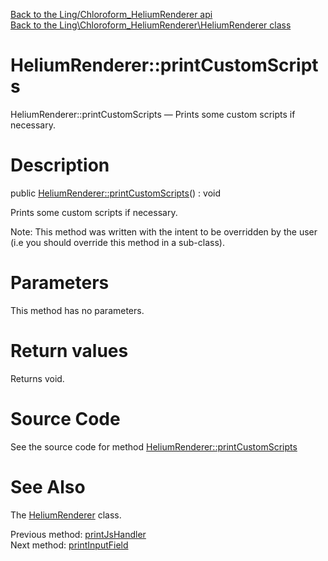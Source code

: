 [Back to the Ling/Chloroform_HeliumRenderer api](https://github.com/lingtalfi/Chloroform_HeliumRenderer/blob/master/doc/api/Ling/Chloroform_HeliumRenderer.md)<br>
[Back to the Ling\Chloroform_HeliumRenderer\HeliumRenderer class](https://github.com/lingtalfi/Chloroform_HeliumRenderer/blob/master/doc/api/Ling/Chloroform_HeliumRenderer/HeliumRenderer.md)


HeliumRenderer::printCustomScripts
================



HeliumRenderer::printCustomScripts — Prints some custom scripts if necessary.




Description
================


public [HeliumRenderer::printCustomScripts](https://github.com/lingtalfi/Chloroform_HeliumRenderer/blob/master/doc/api/Ling/Chloroform_HeliumRenderer/HeliumRenderer/printCustomScripts.md)() : void




Prints some custom scripts if necessary.

Note: This method was written with the intent to be overridden by the user (i.e you should override this method in a sub-class).



Parameters
================

This method has no parameters.


Return values
================

Returns void.








Source Code
===========
See the source code for method [HeliumRenderer::printCustomScripts](https://github.com/lingtalfi/Chloroform_HeliumRenderer/blob/master/HeliumRenderer.php#L1143-L1146)


See Also
================

The [HeliumRenderer](https://github.com/lingtalfi/Chloroform_HeliumRenderer/blob/master/doc/api/Ling/Chloroform_HeliumRenderer/HeliumRenderer.md) class.

Previous method: [printJsHandler](https://github.com/lingtalfi/Chloroform_HeliumRenderer/blob/master/doc/api/Ling/Chloroform_HeliumRenderer/HeliumRenderer/printJsHandler.md)<br>Next method: [printInputField](https://github.com/lingtalfi/Chloroform_HeliumRenderer/blob/master/doc/api/Ling/Chloroform_HeliumRenderer/HeliumRenderer/printInputField.md)<br>

